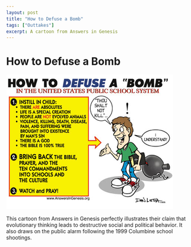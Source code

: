 ```yaml
---
layout: post
title: "How to Defuse a Bomb"
tags: ["Outtakes"]
excerpt: A cartoon from Answers in Genesis
---
```


# How to Defuse a Bomb

![How to Defuse a Bomb](/assets/img/Debomb.jpg)

This cartoon from Answers in Genesis perfectly illustrates their claim that evolutionary thinking leads to destructive social and political behavior. It also draws on the public alarm following the 1999 Columbine school shootings.

